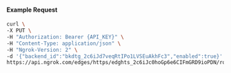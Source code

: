 <!-- Code generated for API Clients. DO NOT EDIT. -->

#### Example Request

```bash
curl \
-X PUT \
-H "Authorization: Bearer {API_KEY}" \
-H "Content-Type: application/json" \
-H "Ngrok-Version: 2" \
-d '{"backend_id":"bkdtg_2c6iJd7veqRtIPo1LVSEuAkhFc3","enabled":true}' \
https://api.ngrok.com/edges/https/edghts_2c6iJc0hoGp6e6CIFmGRD9ioPDN/routes/edghtsrt_2c6iJa2k9bExmNygDCtdRhDicOD/backend
```
